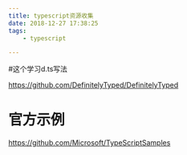 ```yaml
---
title: typescript资源收集
date: 2018-12-27 17:38:25
tags:
	- typescript

---
```




#这个学习d.ts写法

https://github.com/DefinitelyTyped/DefinitelyTyped



# 官方示例

https://github.com/Microsoft/TypeScriptSamples

